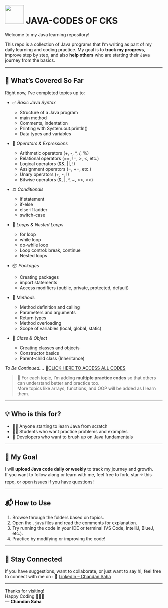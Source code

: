 # <img src="https://cdn.jsdelivr.net/gh/devicons/devicon/icons/java/java-original.svg" width="60" /> JAVA-CODES OF CKS

Welcome to my Java learning repository!

This repo is a collection of Java programs that I’m writing as part of my daily learning and coding practice. My goal is to **track my progress**, improve step by step, and also **help others** who are starting their Java journey from the basics.

---

## 📘 What’s Covered So Far

Right now, I’ve completed topics up to:

- ✅ *Basic Java Syntax*
  - Structure of a Java program  
  - main method  
  - Comments, indentation  
  - Printing with System.out.println()  
  - Data types and variables  

- 🧮 *Operators & Expressions*
  - Arithmetic operators (+, -, *, /, %)  
  - Relational operators (==, !=, >, <, etc.)  
  - Logical operators (&&, ||, !)  
  - Assignment operators (=, +=, etc.)  
  - Unary operators (+, -, !)  
  - Bitwise operators (&, |, ^, ~, <<, >>)  

- ⚖ *Conditionals*
  - if statement  
  - if-else  
  - else-if ladder  
  - switch-case  

- 🔄 *Loops & Nested Loops*
  - for loop  
  - while loop  
  - do-while loop  
  - Loop control: break, continue  
  - Nested loops  

- 📦 *Packages*
  - Creating packages  
  - import statements  
  - Access modifiers (public, private, protected, default)  

- 🧩 *Methods*
  - Method definition and calling  
  - Parameters and arguments  
  - Return types  
  - Method overloading  
  - Scope of variables (local, global, static)  

- 🧱 *Class & Object*
  - Creating classes and objects  
  - Constructor basics  
  - Parent-child class (Inheritance)  

*To Be Continued....*
🔗[CLICK HERE TO ACCESS ALL CODES](https://github.com/Chandansaha2005/JAVA-CODES/tree/main)

> 📌 For each topic, I’m adding **multiple practice codes** so that others can understand better and practice too.  
> More topics like arrays, functions, and OOP will be added as I learn them.
> 
---

## 💡 Who is this for?

- 🧑‍💻 Anyone starting to learn Java from scratch
- 👨‍🎓 Students who want practice problems and examples
- 🚀 Developers who want to brush up on Java fundamentals

---

## 📅 My Goal

I will **upload Java code daily or weekly** to track my journey and growth.  
If you want to follow along or learn with me, feel free to fork, star ⭐ this repo, or open issues if you have questions!

---

## 📬 How to Use

1. Browse through the folders based on topics.
2. Open the `.java` files and read the comments for explanation.
3. Try running the code in your IDE or terminal (VS Code, IntelliJ, BlueJ, etc.).
4. Practice by modifying or improving the code!

---

## 📣 Stay Connected

If you have suggestions, want to collaborate, or just want to say hi, feel free to connect with me on :
🔗 [LinkedIn – Chandan Saha](https://www.linkedin.com/in/chandansaha2005/)

---

Thanks for visiting!  
Happy Coding 🧑‍💻✨  
— **Chandan Saha**
